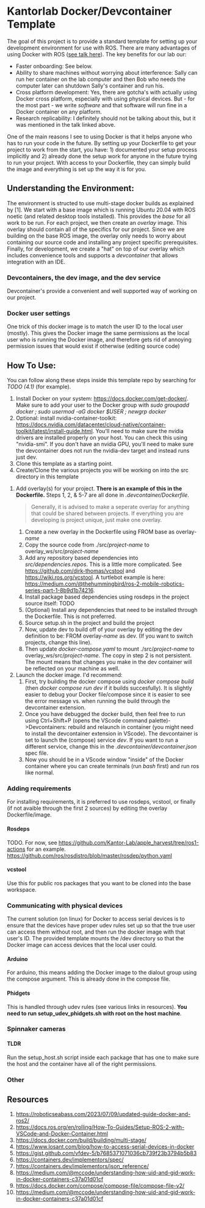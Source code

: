 # Kantorlab Docker/Devcontainer Template
The goal of this project is to provide a standard template for setting up your development environment for use with ROS.
There are many advantages of using Docker with ROS ([see talk here](https://discourse.ros.org/t/ros-docker-pro-tips-and-20-20-hindsights/17274 "ROS + Docker: Pro Tips and 20/20 Hindsights")). The key benefits for our lab our:
* Faster onboarding: See below.
* Ability to share machines without worrying about interference: Sally can run her container on the lab computer and then Bob who needs the computer later can shutdown Sally's container and run his.
* Cross platform development: Yes, there are gotcha's with actually using Docker cross platform, especially with using physical devices. But - for the most part - we write *software* and that software will run fine in a Docker container on any platform.
* Research replicability: I definitely should not be talking about this, but it was mentioned in the talk linked above.

One of the main reasons I see to using Docker is that it helps anyone who has to run your code in the future. By setting up your Dockerfile to get your project to work from the start, you have: 1) documented your setup process implicitly and 2) already done the setup work for anyone in the future trying to run your project. With access to your Dockerfile, they can simply build the image and everything is set up the way it is for you. 

## Understanding the Environment:
The environment is structed to use multi-stage docker builds as explained by [1]. We start with a base image which is running Ubuntu 20.04 with ROS noetic (and related desktop tools installed). This provides the *base* for all work to be run. For each project, we then create an *overlay* image. This overlay should contain all of the specifics for our project. Since we are building on the base ROS image, the overlay only needs to worry about containing our source code and installing any project specific prerequisites. Finally, for development, we create a "hat" on top of our overlay which includes convenience tools and supports a *devcontainer* that allows integration with an IDE. 

### Devcontainers, the dev image, and the dev service
Devcontainer's provide a convenient and well supported way of working on our project. 

### Docker user settings
One trick of this docker image is to match the user ID to the local user (mostly). This gives the Docker image the same permissions as the local user who is running the Docker image, and therefore gets rid of annoying permission issues that would exist if otherwise (editing source code)

## How To Use:
You can follow along these steps inside this template repo by searching for *TODO (4.1)* (for example).
1. Install Docker on your system: https://docs.docker.com/get-docker/. Make sure to add your user to the Docker group with *sudo groupadd docker ; sudo usermod -aG docker $USER ; newgrp docker*
2. Optional: install nvidia-container-toolkit: https://docs.nvidia.com/datacenter/cloud-native/container-toolkit/latest/install-guide.html. You'll need to make sure the nvidia drivers are installed properly on your host. You can check this using "nvidia-smi". If you don't have an nvidia GPU, you'll need to make sure the devcontainer does not run the nvidia-dev target and instead runs just dev. 
3. Clone this template as a starting point.
4. Create/Clone the various projects you will be working on into the src directory in this template
<!-- TODO use submodules? -->
1. Add overlay(s) for your project. **There is an example of this in the Dockerfile.** Steps 1, 2, & 5-7 are all done in *.devcontainer/Dockerfile*. 
    > Generally, it is advised to make a seperate overlay for anything that could be shared between projects. If everything you are developing is project unique, just make one overlay.
    1. Create a new overlay in the Dockerfile using FROM base as overlay-*name*
    2. Copy the source code from ./src/*project-name* to overlay_ws/src/*project-name*
    3. Add any repository based dependencies into *src/dependencies.repos*. This is a little more complicated. See https://github.com/dirk-thomas/vcstool and https://wiki.ros.org/vcstool. A turtlebot example is here: https://medium.com/@thehummingbird/ros-2-mobile-robotics-series-part-1-8b9d1b74216.
    4. Install package based dependencies using rosdeps in the project source itself: TODO
    5. (Optional) Install any dependencies that need to be installed through the Dockerfile. This is not preferred.
    6. Source setup.sh in the project and build the project
    7. Now, update dev to build off of your overlay by editing the dev definition to be: FROM overlay-*name* as dev. (If you want to switch projects, change this line).
    8. Then update *docker-compose.yaml* to mount ./src/*project-name* to overlay_ws/src/*project-name*. The copy in step 2 is not persistent. The mount means that changes you make in the dev container will be reflected on your machine as well.
 2. Launch the docker image. I'd recommend:
    1. First, try building the docker compose using *docker compose build* (then *docker compose run dev* if it builds succesfully). It is slightly easier to debug your Docker file/compose since it is easier to see the error message vs. when running the build through the devcontainer extension. 
    2. Once you have debugged the docker build, then feel free to run using Ctrl+Shift+P (opens the VScode command palette)->Devcontainers: rebuild and relaunch in container (you might need to install the devcontainer extension in VScode). The devcontainer is set to launch the (compose) service *dev*. If you want to run a different service, change this in the *.devcontainer/devcontainer.json* spec file. 
    3. Now you should be in a VScode window "inside" of the Docker container where you can create terminals (run *bash* first) and run ros like normal.  

### Adding requirements
For installing requirements, it is preferred to use rosdeps, vcstool, or finally (if not avaible through the first 2 sources) by editing the overlay Dockerfile/image. 

#### Rosdeps
TODO. For now, see  https://github.com/Kantor-Lab/apple_harvest/tree/ros1-actions for an example.
https://github.com/ros/rosdistro/blob/master/rosdep/python.yaml

#### vcstool
Use this for public ros packages that you want to be cloned into the base workspace.

### Communicating with physical devices
The current solution (on linux) for Docker to access serial devices is to ensure that the devices have proper udev rules set up so that the true user can access them without root, and then run the docker image with that user's ID. The provided template mounts the /dev directory so that the Docker image can access devices that the local user could.

#### Arduino
For arduino, this means adding the Docker image to the dialout group using the compose argument. This is already done in the compose file.

#### Phidgets
This is handled through udev rules (see various links in resources). **You need to run setup_udev_phidgets.sh with root on the host machine**.

### Spinnaker cameras

#### TLDR
Run the setup_host.sh script inside each package that has one to make sure the host and the container have all of the right permissions.

### Other

## Resources
1. https://roboticseabass.com/2023/07/09/updated-guide-docker-and-ros2/
2. https://docs.ros.org/en/rolling/How-To-Guides/Setup-ROS-2-with-VSCode-and-Docker-Container.html
3. https://docs.docker.com/build/building/multi-stage/
4. https://www.losant.com/blog/how-to-access-serial-devices-in-docker
5. https://gist.github.com/vfdev-5/b7685371071036cb739f23b3794b5b83
6. https://containers.dev/implementors/spec/
7. https://containers.dev/implementors/json_reference/
8. https://medium.com/@mccode/understanding-how-uid-and-gid-work-in-docker-containers-c37a01d01cf   
9. https://docs.docker.com/compose/compose-file/compose-file-v2/
10. https://medium.com/@mccode/understanding-how-uid-and-gid-work-in-docker-containers-c37a01d01cf
